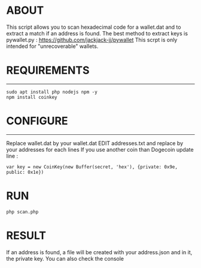 # ABOUT
This script allows you to scan hexadecimal code for a wallet.dat and to extract a match if an address is found.
The best method to extract keys is pywallet.py : https://github.com/jackjack-jj/pywallet
This scrpt is only intended for "unrecoverable" wallets.

# REQUIREMENTS
---------------------
```
sudo apt install php nodejs npm -y
npm install coinkey
```

# CONFIGURE
---------------------
Replace wallet.dat by your wallet.dat
EDIT addresses.txt and replace by your addresses for each lines
If you use another coin than Dogecoin update line :
```
var key = new CoinKey(new Buffer(secret, 'hex'), {private: 0x9e, public: 0x1e})
```

# RUN
```
php scan.php
```

# RESULT
If an address is found, a file will be created with your address.json and in it, the private key.
You can also check the console

